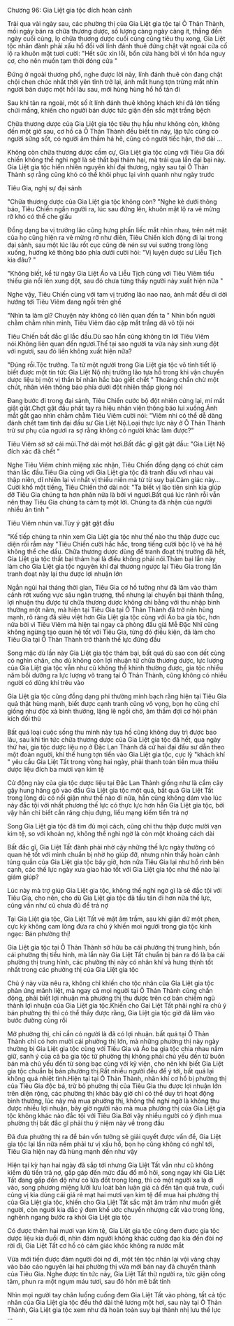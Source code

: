 




Chương 96: Gia Liệt gia tộc đích hoàn cảnh


Trải qua vài ngày sau, các phường thị của Gia Liệt gia tộc tại Ô Thản Thành, mồi ngày bán ra chữa thương dược, số lượng càng ngày càng ít, thẳng đến ngày cuối cùng, lọ chữa thương dược cuối cùng cũng tiêu thụ xong, Gia Liệt tộc nhân đành phải xấu hổ đối với lính đánh thuê đứng chật vật ngoài cửa cố lộ ra khuôn mặt tươi cười: "Hết sức xin lỗi, bổn cửa hàng bởi vì tồn hóa nguy cơ, cho nên muốn tạm thời đóng cửa "

Đứng ở ngoài thương phố, nghe được lời này, lính đánh thuê còn đang chật chội chen chúc nhất thời yên tĩnh trở lại, ánh mắt hung tợn trừng mắt nhìn người bán dược một hồi lâu sau, mới hùng hùng hổ hổ tản đi

Sau khi tản ra ngoài, một số ít lính đánh thuê không khách khí đã lớn tiếng chửi mắng, khiến cho người bán dược tức giận đến sắc mặt trắng bệch

Chữa thương dược của Gia Liệt gia tộc tiêu thụ hầu như không còn, không đến một giờ sau, cơ hồ cả Ô Thản Thành đều biết tin này, lập tức cũng có người sửng sốt, có người âm thầm hả hê, cũng có người tiếc hận, thở dài …

Không còn chữa thương dược cầm cự, Gia Liệt gia tộc cùng với Tiêu Gia đối chiến không thể nghi ngờ là sẽ thất bại thảm hại, mà trải qua lần đại bại này. Gia Liệt gia tộc hiển nhiên nguyên khí đại thương, ngày sau tại Ô Thản Thành sợ rằng cũng khó có thể khôi phục lại vinh quanh như ngày trước

Tiêu Gia, nghị sự đại sảnh

"Chữa thương dược của Gia Liệt gia tộc không còn? "Nghe kẻ dưới thông báo, Tiêu Chiến ngẩn người ra, lúc sau đứng lên, khuôn mặt lộ ra vẻ mừng rỡ khó có thể che giấu

Đồng dạng ba vị trưởng lão cũng hưng phấn liếc mắt nhìn nhau, trên nét mặt của họ cũng hiện ra vẻ mừng rỡ như điên, Tiêu Chiến kích động đi lại trong đại sảnh, sau một lúc lâu rốt cục cũng đè nén sự vui sướng trong lòng xuống, hướng kẻ thông báo phía dưới cười hỏi: "Vị luyện dược sư Liễu Tịch kia đâu? "

"Không biết, kể từ ngày Gia Liệt Áo và Liễu Tịch cùng với Tiêu Viêm tiểu thiếu gia nổi lên xung đột, sau đó chưa từng thấy người này xuất hiện nữa "

Nghe vậy, Tiêu Chiến cùng với tam vị trưởng lão nao nao, ánh mắt đều di dời hướng tới Tiêu Viêm đang ngồi trên ghế

"Nhìn ta làm gì? Chuyện này không có liên quan đến ta " Nhìn bốn người chằm chằm nhìn mình, Tiêu Viêm đảo cặp mắt trắng dã vô tội nói

Tiêu Chiến bất đắc gĩ lắc đầu.Dù sao hắn cũng không tin lời Tiêu Viêm nói.Không liên quan đến ngươi.Thế tại sao người ta vừa nảy sinh xung đột với ngươi, sau đó liền không xuất hiện nữa?

"Đúng rồi.Tộc trưởng. Ta từ một người trong Gia Liệt gia tộc vô tình tiết lộ biết được một tin tức Gia Liệt Nộ nhị trưởng lão tựa hồ trong khi vận chuyển dược liệu bị một vị thần bí nhân hắc bào giết chết " Thoáng chần chừ một chút, nhân viên thông báo phía dưới đột nhiên thấp giọng nói

Đang bước đi trong đại sảnh, Tiêu Chiến cước bộ đột nhiên cứng lại, mí mắt giật giật.Chợt gật đầu phất tay ra hiệu nhân viên thông báo lui xuống.Ánh mắt gắt gao nhìn chằm chằm Tiêu Viêm cười nói: "Viêm nhi có thể dễ dàng đánh chết tam tinh đại đấu sư Gia Liệt Nộ.Loại thực lực này ở Ô Thản Thành trừ sư phụ của ngươi ra sợ rằng không có người khác làm được?"

Tiêu Viêm sờ sờ cái mũi.Thở dài một hơi.Bất đắc gĩ gật gật đầu: "Gia Liệt Nộ đích xác đã chết "

Nghe Tiêu Viêm chính miệng xác nhận, Tiêu Chiến đồng dạng có chút cảm thán lắc đầu.Tiêu Gia cùng với Gia Liệt gia tộc đã tranh đấu với nhau vài thập niên, dĩ nhiên lại vì nhất vị thiếu niên mà từ từ suy bại.Cảm giác này…Cười khổ một tiếng, Tiêu Chiến thở dài nói: "Ta biết vị lão tiên sinh kia giúp đỡ Tiêu Gia chúng ta hơn phân nữa là bởi vì ngươi.Bất quá lúc rảnh rỗi vẫn nên thay Tiêu Gia chúng ta cảm tạ một lời. Chúng ta đã nhận của người nhiều ân tình "

Tiêu Viêm nhún vai.Tùy ý gật gật đầu

"Kế tiếp chúng ta nhìn xem Gia Liệt gia tộc như thế nào thu thập được cục diện rối rắm này "Tiêu Chiến cười hắc hắc, trong tiếng cười bộc lộ vẻ hả hê không thể che dấu. Chữa thương dược dùng để tranh đoạt thị trường đã hết, Gia Liệt gia tộc thất bại thảm hại là điều không phải nói.Thảm bại lần này làm cho Gia Liệt gia tộc nguyên khí đại thương ngược lại Tiêu Gia trong lần tranh đoạt này lại thu được lợi nhuận lớn

Ngắn ngủi hai tháng thời gian, Tiêu Gia cơ hồ tưởng như đã lâm vào thảm cảnh rớt xuống vực sâu ngàn trượng, thế nhưng lại chuyển bại thành thắng, lợi nhuận thu được từ chữa thương dược không chỉ bằng với thu nhập bình thường một năm, mà hiện tại Tiêu Gia tại Ô Thản Thành đã trở nên hùng mạnh, rõ ràng đã siêu việt hơn Gia Liệt gia tộc cùng với Áo ba gia tộc, hơn nữa bời vì Tiêu Viêm mà hiện tại ngay cả phòng đấu gíá Mễ Đặc Nhĩ cũng không ngừng tạo quan hệ tốt với Tiêu Gia, từng đó điều kiện, đã làm cho Tiêu Gia tại Ô Thản Thành trở thành thế lực đứng đầu

Song mặc dù lần này Gia Liệt gia tộc thảm bại, bất quá dù sao con dết cùng có nghìn chân, cho dù không còn lợi nhuận từ chữa thương dược, lực lượng của Gia Liệt gia tộc vẫn như cũ không thể khinh thường được, gia tộc nhiều năm bồi dưỡng ra lực lượng võ trang tại Ô Thản Thành, cũng không có nhiều người có dũng khí trêu vào

Gia Liệt gia tộc cũng đồng dạng phi thường minh bạch rằng hiện tại Tiêu Gia quả thật hùng mạnh, biết được cạnh tranh cũng vô vọng, bọn họ cũng chỉ giống như độc xà bình thường, lặng lẽ ngồi chờ, âm thầm đợi cơ hội phản kích đối thủ

Bất quá loại cuộc sống thu mình này tựa hồ cũng không duy trì được bao lâu, sau khi tin tức chữa thương dược của Gia Liệt gia tộc đã hết, qua ngày thứ hai, gia tộc dược liệu nọ ở Đặc Lan Thành đã cử hai đại đấu sư dẫn theo một đoàn người, khí thế hung tợn tiến vào Gia Liệt gia tộc, cực lỳ "khách khí " yêu cầu Gia Liệt Tất trong vòng hai ngày, phải thanh toán tiền mua thiếu dược liệu đích ba mươi vạn kim tệ

Cử động này của gia tộc dược liệu tại Đặc Lan Thành giống như là cầm cây gậy hung hăng gõ vào đầu Gia Liệt gia tộc một quá, bất quá Gia Liệt Tất trong lòng dù có nổi giận như thế nào đi nữa, hắn cũng không dám vào lúc này đắc tội với nhất phương thế lực có thực lực hơn hẳn Gia Liệt gia tộc, bởi vậy hắn chỉ biết cắn răng chịu đựng, liều mạng kiếm tiền trả nợ

Song Gia Liệt gia tộc đã tìm đủ mọi cách, cũng chỉ thu thập được mười vạn kim tệ, so với khoản nợ, không thể nghi ngờ là còn một khoảng cách dài

Bất đắc gĩ, Gia Liệt Tất đành phải nhờ cậy những thế lực ngày thường có quan hệ tốt với mình chuẩn bị nhờ họ giúp đỡ, nhưng nhìn thấy hoàn cảnh túng quẫn của Gia Liệt gia tộc bây giờ, hơn nữa Tiêu Gia lại như hổ rình bên cạnh, các thế lực ngày xưa giao hảo tốt với Gia Liệt gia tộc như thế nào lại giám giúp?

Lúc này mà trợ giúp Gia Liệt gia tộc, không thể nghi ngờ gì là sẽ đắc tội với Tiêu Gia, cho nên, cho dù Gia Liệt gia tộc đã tẩu tán đi hơn nửa thế lực, cũng vần như cũ chưa đủ để trả nợ

Tại Gia Liệt gia tộc, Gia Liệt Tất vẻ mặt âm trầm, sau khi giận dữ một phen, cực kỳ không cam lòng đưa ra chủ ý khiến moi người trong gia tộc kinh ngạc: Bán phường thị!

Gia Liệt gia tộc tại Ô Thản Thành sở hữu ba cái phường thị trung hình, bốn cái phường thị tiểu hình, mà lần này Gia Liệt Tất chuẩn bị bán ra đó là ba cái phường thị trung hình, các phường thị này có nhân khí và hưng thịnh tốt nhất trong các phường thị của Gia Liệt gia tộc

Chủ ý này vừa nêu ra, không chỉ khiến cho tộc nhân của Gia Liệt gia tộc phản ứng mãnh liệt, mà ngay cả mọi người tại Ô Thản Thành cũng chấn động, phải biết lợi nhuận mà phường thị thu được trên cơ bản chiếm ngũ thành lợi nhuận của Gia Liệt gia tộc.Khiến cho Gai Liệt Tất phãi nghĩ ra chủ ý bán phường thị thì có thể thấy được rằng, Gia Liệt gia tộc giờ đã lâm vào bước đường cùng rồi

Mở phường thị, chỉ cần có người là đã có lợi nhuận. bất quá tại Ô Thản Thành chỉ có hơn mười cái phường thị lớn, mà những phường thị này ngày thường bị Gia Liệt gia tộc cùng với Tiêu Gia và Áo ba gia tộc chia nhau nắm giữ, sanh ý của cả ba gia tộc từ phường thị không phải chủ yếu đến từ buôn bán mà chủ yếu đến từ sòng bạc cùng với kỹ viện, cho nên khi biết Gia Liệt gia tộc chuẩn bị bán phường thị.Rất nhiều người đều để ý tới, bất quá lại không quá nhiệt tình.Hiện tại tại Ô Thản Thành, nhân khí cơ hồ bị phường thị của Tiêu Gia độc bá, trừ bỏ phường thị của Tiêu Gia thu được lợi nhuận lớn trên diện rộng, các phường thị khác bây giờ chỉ có thể duy trì hoạt động bình thường, lúc này mà mua phường thị, không thể nghi ngờ là không thu được nhiều lợi nhuận, bây giờ người nào mà mua phường thị của Gia Liệt gia tộc không khác nào đắc tội với Tiêu Gia.Bởi vậy nhiều người có ý định mua phường thị bất đắc gĩ phải thu ý niệm này về trong đầu

Đã đưa phường thị ra để bán vốn tưởng sẽ giải quyết được vấn đề, Gia Liệt gia tộc lại lần nữa nếm phải tư vị xấu hổ, bọn họ cũng không có nghĩ tới, Tiêu Gia hiện nay đã hùng mạnh đến như vậy

Hiện tại kỳ hạn hai ngày đã sắp tới nhưng Gia Liệt Tất vẫn như cũ không kiếm đủ tiền trả nợ, gấp gáp đến mức đầu đổ mồ hôi, song ngay khi Gia Liệt Tất đang gấp đến độ như có lửa đốt trong lòng, thì có một người xa lạ đi vào, song phương miệng lưỡi lưu loát bàn luận giá cả đến tận quá trưa, cuối cùng vị kia dùng cái giá rẻ mạt hai mươi vạn kim tệ để mua hai phường thị của Gia Liệt gia tộc, khiến cho Gia Liệt Tất sắc mặt âm trầm như muốn giết người, còn người kia đắc ý đem khế ước chuyển nhượng cất vào trong lòng, nghênh ngang bước ra khỏi Gia Liệt gia tộc

Có được thêm hai mươi vạn kim tệ, Gia Liệt gia tộc cũng đem được gia tộc dược liệu kia đuổi đi, nhìn đám người không khác cường đạo kia đến đòi nợ rời đi, Gia Liệt Tất cơ hồ có cảm giác khóc không ra nước mắt

Vừa mới tiến được đám người đòi nợ đi, một tên tộc nhân lại vội vàng chạy vào báo cáo nguyên lại hai phường thị vừa mới bán nay đã chuyển thành của Tiêu Gia. Nghe được tin tức này, Gia Liệt Tất thừ người ra, tức giận công tâm, phun ra một ngụm máu tươi, sau đó hôn mê bất tỉnh

Nhìn mọi người tay chân luống cuống đem Gia Liệt Tất vào phòng, tất cả tộc nhân của Gia Liệt gia tộc đều thở dài thê lương một hơi, sau này tại Ô Thản Thành, Gia Liệt gia tộc xem như đã hoàn toàn suy bại thành nhị lưu thế lực …




